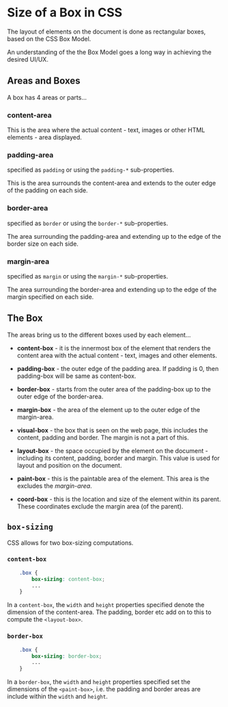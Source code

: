 # Size of a Box in CSS

The layout of elements on the document is done as rectangular boxes, based on the CSS Box Model. 

An understanding of the the Box Model goes a long way in achieving the desired UI/UX.

## Areas and Boxes

A box has 4 areas or parts...

### content-area

This is the area where the actual content - text, images or other HTML elements - area displayed. 
	
### padding-area

specified as `padding` or using the `padding-*` sub-properties.

This is the area surrounds the content-area and extends to the outer edge of the padding on each side.

### border-area

specified as `border` or using the `border-*` sub-properties.

The area surrounding the padding-area and extending up to the edge of the border size on each side.

### margin-area

specified as `margin` or using the `margin-*` sub-properties.

The area surrounding the border-area and extending up to the edge of the margin specified on each side.

## The Box

The areas bring us to the different boxes used by each element... 

- **content-box** - it is the innermost box of the element that renders the content area with the actual content - text, images and other elements.

- **padding-box** - the outer edge of the padding area. If padding is 0, then padding-box will be same as content-box. 

- **border-box** - starts from the outer area of the padding-box up to the outer edge of the border-area. 

- **margin-box** - the area of the element up to the outer edge of the margin-area.

- **visual-box** - the box that is seen on the web page, this includes the content, padding and border. The margin is not a part of this. 

- **layout-box** - the space occupied by the element on the document - including its content, padding, border and margin. This value is used for layout and position on the document.

- **paint-box** - this is the paintable area of the element. This area is the excludes the _margin-area_.

- **coord-box** - this is the location and size of the element within its parent. These coordinates exclude the margin area (of the parent).

## `box-sizing`

CSS allows for two box-sizing computations.

### `content-box`

```css
	.box {
		box-sizing: content-box;
		...
	}
```

In a `content-box`, the `width` and `height` properties specified denote the dimension of the content-area. The padding, border etc add on to this to compute the `<layout-box>`.

### `border-box`

```css
	.box {
		box-sizing: border-box;
		...
	}
```

In a `border-box`, the `width` and `height` properties specified set the dimensions of the `<paint-box>`, i.e. the padding and border areas are include within the `width` and `height`.



